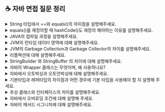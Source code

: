 ## ☕️ 자바 면접 질문 정리

<details>
<summary>String 타입에서 ==와 equals()의 차이점을 설명해주세요.</summary>
<br/>

String 변수를 생성할 때는 리터럴을 사용하는 방식과 new 연산자를 사용하는 방식이 있습니다. 리터럴을 사용하게 되면 string constant pool이라는 영역에 값이 존재하게되고, new를 통해 생성하면 heap 영역에 존재하게 됩니다. String을 리터럴로 선언할 경우 내부적으로 String의 intern() 메서드가 호출되게 되고 intern() 메서드는 주어진 문자열이 string constant pool에 존재하는지 확인하고 있으면 그 주소값을 반환하고 없으면 string constant pool에 넣고 새로운 주소값을 반환합니다.
== 연산자는 비교하는 두 대상의 주소값을 비교하는데 반해 String 클래스의 equals() 메서드는 Objects 클래스의 equals() 메서드를 오버라이딩하여 두 비교대상의 주소 값이 아닌 데이터 값을 비교합니다.

```java
String str1 = "Hello"; // 문자열 리터럴을 이용한 방식
String str2 = "Hello";

String str3 = new String("Hello"); // new 연산자를 이용한 방식
String str4 = new String("Hello");

// 리터럴 문자열 비교
System.out.println(str1 == str2); // true

// 객체 문자열 비교
System.out.println(str3 == str4); // false
System.out.println(str3.equals(str4)); // true

// 리터럴과 객체 문자열 비교
System.out.println(str1 == str3); // false
System.out.println(str3.equals(str1)); // true
```
<br/>
</details>

<details>
<summary>equals()를 재정의할 때 hashCode()도 재정의 해야하는 이유를 설명해주세요.</summary>
<br/>

hashCode 메서드는 객체의 주소 값을 이용해서 해싱 기법을 통해 해시 코드를 만든 후 반환합니다. 엄밀히 말하면 해시코드는 주소값은 아니고, 주소값으로 만든 고유한 숫자값입니다. 
equals()를 재정의할 때 hashCode()도 재정의 해야하는 이유는 equals()의 결과가 true인 두 객체의 해시코드는 반드시 같아야 한다는 자바의 규칙 때문입니다. 만약 두 메소드를 동시에 재정의하지 않을 시, hash 컬렉션을 사용할 때 문제가 발생할 수 있습니다. equlas()만 재정의하면 두 객체의 해시코드가 다름에도 불구하고 논리적으로 같은 객체라고 판단합니다. 이때 HashSet을 사용하여 객체를 추가할 때 해시코드가 달라서 다른 객체라고 판단하여 중복된 객체가 추가될 수 있습니다. 따라서 equals()를 재정의할 때 hashCode()도 동시에 재정의 해야 합니다.

### 추가 설명 
위처럼 동작하는 이유는 hash 컬렉션의 객체가 논리적으로 같은지 비교할때 수행하는 과정에서 찾을 수 있습니다. 가장 먼저 데이터가 추가되면, 그 데이터의 hashCode() 리턴 값을 컬렉션에 가지고 있는지 비교합니다. 해시코드가 다르다면 다른 객체라고 판단하고, 만약 해시코드가 같다면 다음으로 equals() 메서드의 리턴 값을 비교하여 true면 논리적으로 같은 객체라고 판단합니다.

<details style="margin-left: 20px;">
<summary>꼬리질문1: hashCode()를 잘못 오버라이딩하면 hash 컬렉션의 성능이 떨어질 수 있는데 그 이유를 설명해주세요. </summary>
<br/>

Objects.hash 메서드는 매개변수로 주어진 값들을 이용해서 고유한 해시 코드를 생성합니다. 즉, 동일한 값을 가지는 객체들의 필드로 해시코드를 생성하면 동일한 해시코드를 얻을 수 있습니다. Objects.hash 메서드는 가변 인자를 받아 처리하기 때문에 내부적으로 배열을 생성하고, for문을 돌면서 각 필드의 해시코드를 계산하여 반환합니다. 이 과정에서 필드의 순서가 반환되는 해시코드에 영향을 끼칩니다. 따라서 배열의 생성과 for문으로 인해 hash 컬렉션의 성능 저하를 야기할 수 있습니다. 

```java
@Override
public int hashCode() {
    return Objects.hash(name); // name 필드의 해시코드를 반환한다.
}
```
</details>
<br/>
</details>

<details>
<summary>JAVA의 컴파일 과정을 설명해주세요.</summary>

<br/>
먼저 개발자가 자바 소스코드(.java)를 작성합니다.

이후에 자바 컴파일러(javac)가 자바 소스파일을 컴파일 합니다. 이 때 나오는 파일은 바이트코드파일(.class)로 컴퓨터가 아직 읽을 수 없는 JVM이 이해할 수 있는 코드입니다.

컴파일된 바이트코드를 JVM의 클래스로더(Class Loader)로 전달합니다.

클래스 로더는 동적로딩을 통해 필요한 클래스들을 로딩 및 링크하여 런타임 데이터 영역, 즉 JVM의 메모리에 올립니다.

실행엔진(Execution Engine) JVM 메모리에 올라온 바이트 코드들을 명령어 단위로 하나씩 가져와서 실행합니다. 이 때 실행 엔진은 두 가지 방식으로 변경합니다.

1. 인터프리터: 바이트 코드 명령어를 하나씩 읽어서 해석하고 실행합니다. 하나하나의 실행은 빠르나, 전체적인 실행 속도가 느리다는 단점을 가집니다.

2. JIT 컴파일러: 인터프리터의 단점을 보완하기 위해 도입된 방식으로 바이트 코드 전체를 컴파일하여 바이너리 코드로 변경하고 이후에는 해당 메서드를 더 이상 인터프리팅하지 않고 바이너리 코드로 직접 실행하는 방식입니다. 바이트 코드 전체가 컴파일된 바이너리 코드를 실행하는 것이기 때문에 전체적인 실행속도는 인터프리팅 방식보다 빠릅니다.

<details style="margin-left: 20px;">
<summary>꼬리질문1: 클래스 로더의 동작방식을 설명해주세요.</summary>
<br/>
로드: 클래스 파일을 가져와서 JVM 메모리에 로드합니다.

검증: 클래스 로드 전 과정 중에서 가장 복잡하고 시간이 많이 걸리는 과정으로 읽어들인 클래스가 자바 언어 명세 및 JVM에 명시된 대로 구성되어 있는지 검사합니다.

준비: 클래스가 필요로 하는 메모리를 할당합니다.. 필요한 메모리란 클래스에서 정의된 필드, 메서드, 인터페이스들을 나타내는 데이터 구조들 등을 말합니다.

분석: 클래스의 상수 풀 내 모든 심볼릭 레퍼런스를 다이렉트 레퍼런스토 변경합니다.

초기화: 클래스 변수들을 적절한 값으로 초기화합니다.(static 필드들을 설정된 값으로 초기화 등)

</details>

<details style="margin-left: 20px;">
<summary>꼬리질문2: 그렇다면 언제 인터프리터를 사용하고 언제 JIT 컴파일러가 사용되나요?</summary>

<br/>
인터프리터는 처음 프로그램이 실행될 때 사용되어 바이트코드를 명령어 단위로 해석하고 실행합니다. 프로그램 실행 중 특정 코드(특히 자주 호출되는 메소드나 루프)가 핫스팟으로 식별되면, 그 코드에 대해 JIT컴파일러가 기계어로 컴파일하여 성능을 최적화합니다.

</details>
<br/>
</details>

<details>
<summary>JVM의 런타임 데이터 영역에 대해 설명해주세요.</summary>

<br/>

런타임 데이터 영역은 자바 애플리케이션이 실행되는 동안 JVM 이 사용하는 메모리공간으로 메서드(Method)영역, 힙(Heap) 영역, 스택(Stack), PC 레지스터(Program Counter Register), 네이티브 메서드 스택 (Native Method Stack) 영역으로 나뉩니다. 메서드영역, 힙 영역은 모든 스레드(Thread)가 공유하는 영역이고, 나머지 스택영역, PC 레지스터, 네이티브 메서드 스택은 각 스레드마다 생성되는 개별 영역입니다.

<details style="margin-left: 20px;">
<summary>런타임 상수 풀(Runtime Constant Pool) 과 주요 역할에 대해 설명해 주세요</summary>

<br>
런타임 상수 풀은 자바 클래스 파일에서 컴파일 시 포함된 상수와 참조 정보를 런타임에 관리하는 메모리 영역입니다. 클래스가 JVM에 로드될 때 메서드 영역에 할당되며 숫자, 문자열 등 리터럴 상수와 메서드, 필드, 클래스 참조 정보를 포함합니다. 주요 역할은 메모리 절약입니다. 동일한 상수 리터럴은 상수 풀에 한 번만 저장되고, 프로그램에서 여러 번 사용될 때 재사용됩니다. 특히 문자열 상수 풀을 통해 문자열 리터럴이 여러 번 선언되어도 메모리 낭비를 방지할 수 있습니다.  또한, 런타임에 새로운 참조나 상수가 추가될 수 있으며, 자바의 new 키워드로 생성된 객체는 상수 풀이 아닌 힙 메모리에 저장되지만, new 키워드를 사용한 객체가 리터럴 값을 포함하고 있을 때, 그 리터럴에 대한 참조는 상수 풀에서 가져옵니다. 예를 들어, new String("hello")라는 코드를 실행할 경우, "hello"라는 리터럴 자체는 상수 풀에 저장되어 있고, 그 리터럴을 바탕으로 힙에 새로운 String 객체가 생성됩니다.
</br>

### 추가 설명

Runtime Constant Pool 의 역할

**1.클래스 파일의 상수(Constant Pool Table)를 로드**

자바 클래스 파일(.class)에는 컴파일된 상수 정보가 Constant Pool Table이라는 형태로 포함됩니다. Constant Pool Table 은 **리터럴 값(문자열, 숫자 등)**과 메서드, 필드, 클래스에 대한 참조 정보를 포함하고 있습니다.

클래스가 JVM에 의해 로드될 때 이 Constant Pool Table이 Runtime Constant Pool로 옮겨지며, 런타임에 사용됩니다.

**2.리터럴 값과 참조 정보 저장**

상수 리터럴

- 정수, 부동 소수점 숫자, 문자열 등 상수 리터럴

메서드와 필드 참조

- 메서드 호출 시 해당 메서드의 참조를 상수 풀에서 찾습니다. 마찬가지로 필드에 접근할 때도 필드 참조 정보를 상수 풀에서 관리합니다.

클래스와 인터페이스 참조

- 클래스가 처음 로드될 때, 클래스 참조 정보 역시 Runtime Constant Pool에 저장됩니다.

**3.런타임시 동적 상수 할당**

new 키워드로 객체를 생성하거나, 메서드나 필드에 접근할 때, 해당 참조 정보를 동적으로 추가할 수 있습니다. 예를 들어, 문자열 상수 String은 리터럴로 선언될 때 상수 풀에 저장되며, 이미 동일한 리터럴이 존재할 경우 새로운 객체를 생성하지 않고 기존에 있는 상수를 참조합니다.

이를 통해 메모리 사용을 최적화하고, 중복되는 리터럴이 여러 번 생성되지 않도록 합니다.

**4.메모리 절약**

Runtime Constant Pool은 상수와 참조 정보를 공유하여 중복된 상수를 여러 번 생성하지 않도록 합니다. 이는 메모리 절약에 크게 기여하며, 자주 사용되는 상수들에 대해 최적화된 메모리 사용을 보장합니다.

**5.가비지 컬렉션 대상**

Runtime Constant Pool에 저장된 객체나 참조는 가비지 컬렉션의 대상이 될 수 있습니다. 예를 들어, 더 이상 사용되지 않는 참조나 상수는 GC에 의해 메모리에서 해제될 수 있습니다.

</details>

### 추가 설명

<img src="https://github.com/user-attachments/assets/09a9aa2b-f805-4bb1-b02c-dbc1cced12d8">

![image](https://github.com/user-attachments/assets/af5bc8fc-2248-4a49-8498-2fbb62da094f)

<br/>

</details>

<details>
<summary>JVM의 Garbage Collection과 Garbage Collector의 차이를 설명해주세요.</summary>

<br/>

가비지 콜렉션은 JVM에서 Heap 영역에 동적으로 할당했던 메모리 중, 더 이상 사용하지 않는 객체들, 메모리를 자동으로 찾아 해제하는 프로세스입니다. 이를 통해 개발자가 명시적으로 메모리를 해제하지 않아도, 메모리를 안전하게 관리할 수 있습니다. 가비지 콜렉터는 이러한 작업, 즉 가비지 컬렉션을 수행하는 시스템의 구성 요소입니다.

<br/>

<details style="margin-left: 20px;">
<summary>꼬리질문1: 그렇다면 개발자는 가비지콜렉터만 믿고 메모리를 신경쓰지 않아도 되는 것인가요?</summary>

<br/>

그것은 아닙니다. 가비지 컬렉션에도 단점이 존재하는데요. 자동으로 할당 해제를 해준다고 해도, 메모리가 정확히 언제 해제되는지 알 수가 없고, 이를 제어할 수 없습니다. 또한 가비지 컬렉션을 하는 동안은 다른 동작을 멈춰 오버헤드가 발생하는 문제점이 존재합니다.(이를 Stop-The-World, STW라고 합니다. 과거 익스플로러가 악명이 높았던 이유가 잦은 GC 때문이라고 해요.)

</details>

<details style="margin-left: 20px;">
<summary>꼬리질문2: 그렇다면 heap의 구조에 대해서 설명해주세요.</summary>

<br/>

Heap에는 Young영역과 Old영역이 있는데요. Young은 Eden과 Survivor0,1영역으로 나뉩니다. 대부분의 새롭게 생성된 객체는 Young, 특히 Eden에 위치합니다. 여기서 GC가 한번 발생한 후에 살아있는 객체는 Survivor0, Survivor영역이 가득 차게 되면 그 중에서 살아남은 객체를 다른 Survivor로 옮기고 기존 영역은 비웁니다. 이 과정을 반복하면서 살아남아 age가 임계값에 도달한 객체는 Old영역으로 이동하게 됩니다.

</details>

<details style="margin-left: 20px;">
<summary>꼬리질문3: 가비지 컬렉션의 과정을 설명해주세요.(꼬리질문 2번과 엮어서 생각해주세요)</summary>

<br/>

먼저 GC를 실행하기 위해 JVM이 애플리케이션의 실행을 멈춥니다. 이는 Stop-The-World, 즉 STW라는 작업을 하여 실행 중인 스레드를 제외한 모든 스레드의 작업이 중단됩니다. 이후 어떤 Object를 Garbage로 판단할지 설명을 하겠습니다. GC는 특정 객체가 garbage인지 아닌지 판단하기 위해 Reachability라는 개념을 적용하는데요. 객체에 유효한 레퍼런스가 있다면 Reachable, 없다면 Unreachable로 구분하고 unreachable은 수거합니다. 이 때 Mark and Sweep 방식을 이용합니다. root space로부터 그래프 순회를 통해 각각 어떤 객체를 참조하고 있는지 mark, Unreachable 객체들을 heap에서 제거하는 sweep, 이후 분산된 객체들을 heap의 시작 주소로 모아 압축합니다.(이건 종류에 따라 안할 수도 있다고 합니다)

### 추가 설명

Minor GC

Young 영역은 짧게 살아남는 메모리들이 존재하는 공간입니다. 모든 객체는 처음에는 Young에 생성되는데, 이 공간은 Old에 비해 상대적으로 작기 때문에 메모리를 제거하는데 적은 시간이 걸립니다. 따라서 이 공간에서 메모리 상의 객체를 찾아 제거하는데 적은 시간이 걸립니다.

- 과정
  처음 생성된 객체는 Eden에 위치
  Eden영역이 꽉 차게 되면 Minor GC 실행
  Mark 동작을 통해 reachable 객체 탐색
  살아남은 객체는 Survivor 영역으로 이동
  Eden영역에서 unreachable 상태의 객체의 메모리 해제(sweep)
  살아남은 객체들 age 값 1 증가
  또 다시 Eden영역이 새로운 객체들로 가득 차면 minor GC 발생하고 mark한다.
  mark가 된 객체들은 비어있는 Survivor1으로 이동하고 sweep
  다시 살아남은 모든 객체들은 age가 1씩 증가, 이 과정 반복

Major GC(Full GC)

Old 는 길게 살아남는 메모리들이 존재하는 공간입니다. 이들은 Young에서 시작해서 age가 임계값을 달성하여 Old로 이동한(promotion된) 객체들입니다. Major GC는 객체들이 계속 쌓이다가 Old에서 메모리가 부족해지면 발생합니다. Old는 Young보다 상대적으로 큰 공간을 가지고 있어 객체 제거에 많은 시간이 걸립니다. 따라서 STW문제가 발생하게 됩니다.

| GC 종류   | Minor GC               | Major GC              |
| --------- | ---------------------- | --------------------- |
| 대상      | Young Generation       | Old Generation        |
| 실행 시점 | Eden 영역이 꽉 찬 경우 | Old 영역이 꽉 찬 경우 |
| 실행 속도 | 빠름                   | 느림                  |

</details>

<br/>

</details>

<details>
<summary>리플렉션에 대해 설명해주세요.</summary>

<br/>

구체적인 클래스 타입을 알지 못해도 그 클래스의 정보(메소드, 타입, 변수, ...) 에 접근할 수 있게 해주는 기법입니다. 리플렉션은 객체를 통해 클래스의 정보를 분석하여 런타임에 클래스의 동작으로 검사하거나 조작할 수 있습니다. 리플렉션은 런타임에 동작하기 때문에, 컴파일 시점에서 오류를 잡을 수 없다는 단점이 존재하므로 사용에 유의해야합니다.

<details style="margin-left: 20px; display: block">
 <summary>꼬리질문1: 리플렉션이 클래스 정보를 어떻게 가져오는지 설명해주세요.</summary>

<br/>

`Class` 클래스는 자바의 리플렉션 API의 일부로, 클래스와 인터페이스의 메타데이터에 접근할 수 있게 해줍니다. Class 객체는 특정 클래스에 대한 정보를 캡슐화하며, 해당 클래스의 이름, 슈퍼클래스, 구현한 인터페이스, 메서드, 생성자 등의 정보를 제공합니다.<br/>
JVM의 `클래스 로더`는 실행 시에 필요한 클래스를 동적으로 메모리에 로드하는 역할을 합니다. 먼저 기존에 생성된 클래스 객체가 메모리에 존재하는지 확인하고, 있으면 객체의 참조를 반환하고, 없으면 classpath에 지정된 경로를 따라서 클래스 파일을 찾아 해당 클래스 파일을 읽어서 Class 객체로 변환합니다. 만일 못 찾으면 `ClassNotFoundException` 예외를 띄우게 됩니다.<br/>
클래스 로더에 의해서 `.class` 파일이 메모리에 로드될 때, 로드된 `.class` 파일의 클래스 정보들을 가져와 Class 객체가 생성되고, 이 객체가 힙 영역에 자동으로 객체화 됩니다. 이로 인해 new 인스턴스화 없이 바로 가져와 사용할 수 있습니다. 이처럼 Class 객체를 활용하여 원하는 클래스의 정보를 가져올 수 있습니다.

```java
Class stringClass = String.class;
System.out.println(stringClass.getName()); // java.lang.String
```

</details>

<br/>
</details>

<details>
<summary>StringBuilder 와 StringBuffer 의 차이에 대해 설명해주세요.</summary>

<br/>

StringBuilder와 StringBuffer는 내부에서 char[] 배열을 이용해 가변 문자열을 처리하는 클래스입니다. 주요 차이점은 동기화 여부입니다. StringBuilder 는 동기화를 지원하지 않는 반면, StringBuffer는 메서드는 synchronized 키워드로 동기화를 지원하기 때문에 멀티스레드 환경에서 안전하게 동작할 수 있습니다. 성능상으로는 StringBuilder 가 동기화가 없으므로 더 빠르게 동작합니다.

<br/>

<details style="margin-left: 20px;">
<summary>꼬리질문1: 왜 동기화(synchronized)가 걸려 있으면 느릴까요?</summary>

<br/>
동기화가 성능에 영향을 미치는 이유는 synchronized 키워드로 인해 자바의 모니터 락(monitor lock) 메커니즘이 동작하기 때문입니다. 동기화된 메서드나 블록에 접근하려면 스레드가 락을 먼저 획득해야 하며, 이 과정에서 락 획득(lock acquisition)과 락 해제(lock release)에 따른 추가적인 연산이 발생합니다. 특히, 멀티스레드 환경에서 여러 스레드가 동시에 같은 자원에 접근할 경우, 락 경쟁(lock contention) 이 발생하여 스레드가 대기하는 시간이 길어지고 성능이 저하됩니다. 또한, 스레드 간 컨텍스트 스위칭(context switching), 캐시 미스(cache miss) 와 같은 운영체제 수준의 오버헤드가 발생해 성능에 부정적인 영향을 미칠 수 있습니다.

</details>
 
<details style="margin-left: 20px;">
<summary>꼬리질문2: 싱글 스레드로 접근한다는 가정하에선 StringBuilder 와 StringBuffer 의 성능이 똑같을까요?</summary>

<br/>
싱글 스레드 환경이라도 StringBuffer 는 동기화된 메서드를 사용하기 때문에 동기화 메커니즘에 따른 락 획득과 해제 비용아 발생합니다. 이러한 비용은 불필요한 오버헤드로 작용하여 성능이 저하됩니다. 반면, StringBuilder는 동기화되지 않아 추가적인 락 처리 과정이 없으므로, 싱글스레드 환경에서도 StringBuilder 가 StringBuffer 보다 성능이 더 빠릅니다.

<br/>

</details>

<br/>

</details>

</details>

<details>
<summary>자바의 Wrapper 클래스는 무엇이며, 왜 사용하나요?</summary>

<br/>

Wrapper 클래스는 기본 데이터타입을 객체로 다루기 위해 자바에서 제공하는 클래스입니다. 기본 타입은 객체가 아니기 때문에 객체가 필요한 경우 Wrapper 타입을 사용합니다. 예를 들어,컬렉션과 같은 객체만 취급하는 구조에서 Wrapper 클래스를 사용해 기본 타입을 객체로 래핑해서 사용할 수 있습니다.

<br/>

</details>

<details>
<summary>자바에서 오토박싱과 오토언박싱에 대해 설명해주세요.</summary>

<br/>

오토박싱(Autoboxing) 은 자바에서 기본 데이터 타입을 자동으로 해당하는 Wrapper 클래스로 변환하는 과정입니다. 오토언박싱(Unboxing) 은 반대로 Wrapper 객체를 기본 데이터타입으로 자동 변환하는 과정입니다. JDK1.5(자바5) 부터 자동 변환이 지원되어 개발자가 명시적으로 변환할 필요 없이 편리하게 사용할 수 있습니다. 예를 들어, 기본타입과 래퍼타입간 연산이 필요할 때 컴파일러가 자동으로 래퍼타입을 기본타입으로 오토언박싱해 연산을 수행합니다.

<br/>

### 추가 설명

int 와 Integer 를 예로 들자면

Boxing 할때는 Integer.valueOf() 메서드를 사용합니다.

```java
Integer num = Integer.valueOf(10);
```

Unboxing 할때는 Integer.intValue() 메서드를 사용합니다.

```java
int num = Integer.intValue(new Integer(10));
```

이 과정을 컴파일러가 아래처럼 대신 해주는것이 오토박싱과 오토 언박싱 입니다.

```java
int primitiveInt = 10;
Integer wrapperInt = primitiveInt; // 자동으로 Integer로 변환 (오토박싱)

Integer wrapperInt = Integer.valueOf(20);
int primitiveInt = wrapperInt; // 자동으로 int로 변환 (오토언박싱)
```

</details>

<details>
<summary>기본타입과 래퍼타입의 차이점과 어떤 경우에 기본 타입을 사용해야 할 지 설명해 주세요.</summary>

<br/>

기본 타입은 메모리의 스택(stack) 영역에 직접 저장되며, 객체가 아닌 값 자체가 저장됩니다. 반면 래퍼 타입은 메모리의 힙(heap) 영역에 객체로 저장되며, 객체가 참조 변수에 의해 참조됩니다. 기본 타입의 초기화 값은 0 또는 false 와 같은 값으로 null 을 가질 수 없지만 래퍼 타입은 객체이기 때문에 명시적으로 초기화 하지 않는 경우 null 을 가집니다. 또한 래퍼 타입은 불변(immutable) 이므로 객체를 생성한 후에는 그 값을 변경할 수 없습니다. 수정이나 값을 변경할 때는 객체의 값을 변경하는게 아닌, 새로운 값의 객체를 생성해서 반환받습니다. 반면, 기본 타입은 값이 변경될 수 있습니다. 메모리 효율성의 경우 래퍼 타입은 객체를 생성하기 때문에 추가적인 메모리 오버헤드가 발생합니다. 따라서 기본 타입은 성능이 중요한 경우나 단순히 연산을 수행할 때 주로 사용됩니다. 래퍼 타입은 객체를 요구하는 컬렉션 프레임워크나 제네릭에서 주로 사용됩니다.

<br/>

### 추가 설명

자바의 제네릭은 컴파일 시 타입 안전성을 제공하고, 컴파일러는 제네릭을 사용하여 타입 변환을 제거하기 위해 타입 소거(Type Erasure) 를 사용합니다. 이 과정에서 제네릭 클래스의 타입 매개변수는 객체 타입으로 변환되는데, 기본 타입은 객체가 아니기 때문에 제네릭에 사용할 수 없습니다.

</details>

<details>
<summary>추상 클래스와 인터페이스의 차이를 설명해주세요.</summary>

<br/>

추상 클래스나 인터페이스는 추상 메소드를 이용한 구현 원칙을 강제한다는 점은 동일하지만, 추상 클래스는 클래스로서 `클래스와 의미있는 연관관계를 구축`할 때 사용하고, 인터페이스는 `클래스와 별도로 구현 객체가 같은 동작`을 한다는 것을 보장하기 위해 사용합니다. </br>
예시로 동물이라는 추상 클래스를 상속한 앵무새, 고래, 사자라는 클래스가 존재합니다. 동작을 하는 메소드 추가를 위해 수영 동작을 하는 `swimming()` 메소드를 자식 클래스에 추가하려고 합니다. 추후 확장을 위해 추상화 원칙을 따르기 위해 추상 클래스에 추상 메서드인 `swimming()` 메소드를 추가하면 수영을 못하는 앵무새와 사자 클래스도 반드시 해당 메소드를 구현해야한다는 강제성이 생깁니다. 이때 상속에 얽매이지 않는 인터페이스에 추상 메서드를 선언하고 이를 구현하게 하면 `자유로운 타입 묶음을 통해 추상화를 이루게`할 수 있습니다.

<br/>

<img src="https://github.com/user-attachments/assets/beca0fea-3815-4c33-bcdb-5587538cc7e3" />

<br/>

</details>

<details>
<summary>자바에서 오버로딩 조건에 대해 설명해 주세요.</summary>

<br/>

자바 컴파일러는 메서드 시그니처를 바탕으로 호출할 메서드를 결정합니다. 따라서 메서드이름이 같더라도, 매개변수 타입, 개수, 순서가 달라지면 메서드 시그니처가 달라지므로 컴파일러는 이를 서로 다른 메서드로 인식해 오버로딩이 가능해집니다. 반면 반환 타입이나 접근 제어자, 예외는 오버로딩의 기준이 되지 않습니다.

<br/>

### 추가 설명

매개변수의 순서만 달라도 오버로딩이 가능한 것을 유의하자.

```java
public void print(int x, double y) {
    System.out.println("int first, then double: " + x + ", " + y);
}

public void print(double y, int x) {
    System.out.println("double first, then int: " + y + ", " + x);
}

public static void main(String[] args) {
    OverloadingExample ex = new OverloadingExample();
    ex.print(10, 3.14);    // Calls print(int, double)
    ex.print(3.14, 10);    // Calls print(double, int)
}
```

반환타입은 메서드 시그니처의 일부가 아니기 때문에 메서드를 구분하는 기준이 되지 않는다.

```java
public int calculate() { return 0; }
public void calculate() { } // 컴파일 에러 발생: 반환 타입만 다르면 오버로딩 불가능
```

메서드가 던지는 예외의 종류 또한 메서드 시그니처에 포함되지 않기 때문에 같은 이름과 같은 매개변수 목록을 가진 메서드가 다른 예외를 던진다고 하더라도, 컴파일러는 이를 같은 메서드로 인식한다.

```java
public void process() throws IOException { }
public void process() throws SQLException { } // 컴파일 에러 발생: 예외만 다르면 오버로딩 불가능
```

public, private, protected 같은 접근 제어자도 메서드 시그니처에 포함되지 않기 때문에 메서드가 동일한 시그니처를 가지면서 접근 제어자만 다를 경우, 컴파일 에러가 발생한다.

```java
public void display() { }
private void display() { } // 컴파일 에러 발생: 접근 제어자만 다르면 오버로딩 불가능
```

</details>

<details>
<summary>자바의 메서드 시그니처에 대해 설명해주세요.</summary>

<br/>
자바에서 메서드 시그니처는 메서드를 고유하게 식별하는 요소로, 메서드 이름과 매개변수 목록(타입, 개수, 순서)으로 구성됩니다. 메서드 시그니처는 메서드를 호출할 때 컴파일러가 어떤 메서드를 호출해야 할지 결정하는 기준이 됩니다.

<br/>

<details style="margin-left: 20px; display: block">
<summary>반환 타입이나 예외가 메서드 시그니처에 포함되지 않는 이유를 설명해 주세요.</summary>

<br>
메서드 시그니처는 컴파일러가 호출할 메서드를 식별하는 기준입니다. 반환 타입의 경우 메서드 호출 후에 값을 받을 때만 사용되므로, 메서드를 호출할 때 메서드 이름과 매개변수 목록은 동일한데 반환 타입만 다르다면 컴파일러는 어떤 메서드를 호출해야 할지 결정할 수 없습니다. 예외(throws)는 메서드 호출 시 발생할 수 있는 오류를 정의하는 부분이지만, 메서드의 실행과정에서 발생할 수 있는 사항이기 때문에 메서드의 식별에는 적절한 기준이 될 수 없습니다.

<br>

</details>

### 추가 설명

1.메서드 이름  
2.매개변수 목록 (타입, 개수, 순서)

반환 타입, 예외 목록, 접근 제어자는 메서드 시그니처에 포함되지 않으므로, 컴파일러는 이를 기준으로 메서드를 구분하지 않는다.

오버라이딩 시에는 상위 클래스와 정확히 동일한 시그니처를 가져야 한다.

</details>

